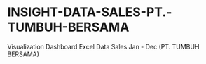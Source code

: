 # INSIGHT-DATA-SALES-PT.-TUMBUH-BERSAMA
Visualization Dashboard Excel Data Sales Jan - Dec (PT. TUMBUH BERSAMA)
